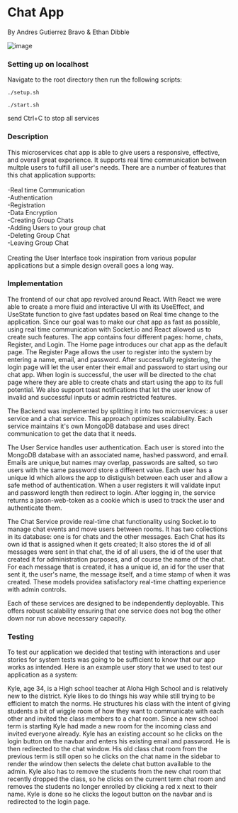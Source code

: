 # Chat App
By Andres Gutierrez Bravo & Ethan Dibble

![image](https://private-user-images.githubusercontent.com/146913704/338780370-2f54b1a6-b0dc-496e-b2ce-97786df525fd.png?jwt=eyJhbGciOiJIUzI1NiIsInR5cCI6IkpXVCJ9.eyJpc3MiOiJnaXRodWIuY29tIiwiYXVkIjoicmF3LmdpdGh1YnVzZXJjb250ZW50LmNvbSIsImtleSI6ImtleTUiLCJleHAiOjE3MTgxNTE1MDQsIm5iZiI6MTcxODE1MTIwNCwicGF0aCI6Ii8xNDY5MTM3MDQvMzM4NzgwMzcwLTJmNTRiMWE2LWIwZGMtNDk2ZS1iMmNlLTk3Nzg2ZGY1MjVmZC5wbmc_WC1BbXotQWxnb3JpdGhtPUFXUzQtSE1BQy1TSEEyNTYmWC1BbXotQ3JlZGVudGlhbD1BS0lBVkNPRFlMU0E1M1BRSzRaQSUyRjIwMjQwNjEyJTJGdXMtZWFzdC0xJTJGczMlMkZhd3M0X3JlcXVlc3QmWC1BbXotRGF0ZT0yMDI0MDYxMlQwMDEzMjRaJlgtQW16LUV4cGlyZXM9MzAwJlgtQW16LVNpZ25hdHVyZT1iODRmNTA2YzE0Y2I3OTM1OTlhMGJkM2I5MzE1NzllOWZlY2QwMWUzNzU0NjY1NjNmMWMyNmE0NzE4MjI5MzVkJlgtQW16LVNpZ25lZEhlYWRlcnM9aG9zdCZhY3Rvcl9pZD0wJmtleV9pZD0wJnJlcG9faWQ9MCJ9.rQemr4aKAb3KHuMDpFvAfyKLzYIy6IbH8qf9YL7Xr5c)

### Setting up on localhost
Navigate to the root directory then run the following scripts:
```
./setup.sh
```
```
./start.sh
```
send Ctrl+C to stop all services <br />

### Description
This microservices chat app is able to give users a responsive, effective, and overall 
great experience. It supports real time communication between multple users to fulfill 
all user's needs. There are a number of features that this chat application supports: <br /> 
<br />
    -Real time Communication <br /> 
    -Authentication <br />
    -Registration <br />
    -Data Encryption <br />
    -Creating Group Chats <br />
    -Adding Users to your group chat <br />
    -Deleting Group Chat <br />
    -Leaving Group Chat <br />
<br />
Creating the User Interface took inspiration from various popular applications but a simple
design overall goes a long way.

### Implementation
The frontend of our chat app revolved around React. With React we were able to create a more
fluid and interactive UI with its UseEffect, and UseState function to give fast updates based
on Real time change to the application. Since our goal was to make our chat app as fast as 
possible, using real time communication with Socket.io and React allowed us to create such features.
The app contains four different pages: home, chats, Register, and Login. The Home page introduces
our chat app as the default page. The Register Page allows the user to register into the
system by entering a name, email, and password. After successfully registering, the login page
will let the user enter their email and password to start using our chat app. When login is
successful, the user will be directed to the chat page where they are able to create chats and
start using the app to its full potential. We also support toast notifications that let the user
know of invalid and successful inputs or admin restricted features.

The Backend was implemented by splitting it into two microservices: a user service and a chat
service. This approach optimizes scalabiulity. Each service maintains it's own MongoDB database 
and uses direct communication to get the data that it needs. 

The User Service handles user authentication. Each user is stored into the MongoDB database with 
an associated name, hashed password, and email. Emails are unique,but names may overlap, passwords 
are salted, so two users with the same password store a different value. Each user has a unique Id 
which allows the app to distiguish between each user and allow a safe method of authentication. 
When a user registers it will validate input and password length then redirect to login. After 
logging in, the service returns a jason-web-token as a cookie which is used to track the user
and authenticate them.

The Chat Service provide real-time chat functionality using Socket.io to manage chat events and
move users between rooms. It has two collections in its database: one is for chats and the other 
messages. Each Chat has its own id that is assigned when it gets created; It also stores the id 
of all messages were sent in that chat, the id of all users, the id of the user that created it 
for administration purposes, and of course the name of the chat. For each message that is created, 
it has a unique id, an id for the user that sent it, the user's name, the message itself, and a 
time stamp of when it was created. These models providea satisfactory real-time chatting experience 
with admin controls. 

Each of these services are designed to be independently deployable. This offers robust scalability
ensuring that one service does not bog the other down nor run above necessary capacity.

### Testing
To test our application we decided that testing with interactions and user stories for system tests
was going to be sufficient to know that our app works as intended. Here is an example user story that 
we used to test our application as a system:

Kyle, age 34, is a High school teacher at Aloha High School and is relatively new to the district. 
Kyle likes to do things his way while still trying to be efficient to match the norms. He structures 
his class with the intent of giving students a bit of wiggle room of how they want to communicate with 
each other and invited the class members to a chat room. 
Since a new school term is starting Kyle had made a new room for the incoming class and invited 
everyone already. Kyle has an existing account so he clicks on the login button on the navbar and 
enters his existing email and password. He is then redirected to the chat window. His old class 
chat room from the previous term is still open so he clicks on the chat name in the sidebar to 
render the window then selects the delete chat button available to the admin. Kyle also has to remove 
the students from the new chat room that recently dropped the class, so he clicks on the current term 
chat room and removes the students no longer enrolled by clicking a red x next to their name. Kyle is
done so he clicks the logout button on the navbar and is redirected to the login page.
